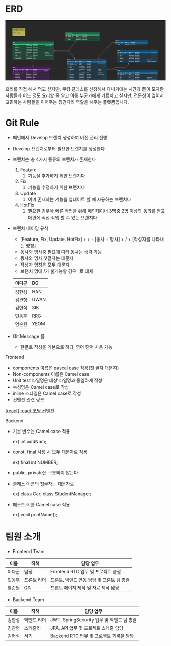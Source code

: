 # ERD
![ERD](./img/cooking_class.png)

요리를 직접 해서 먹고 싶지만, 쿠킹 클래스를 신청해서 다니기에는 시간과 돈이 모자란 사람들과
어느 정도 요리할 줄 알고 이를 누군가에게 가르치고 싶지만, 전문성이 없어서 고민하는 사람들을
이어주는 징검다리 역할을 해주는 플랫폼입니다.


# Git Rule

- 메인에서 Develop 브랜치 생성하여 버전 관리 진행
- Develop 브랜치로부터 필요한 브랜치를 생성한다
- 브랜치는 총 4가지 종류의 브랜치가 존재한다
    1. Feature
        1. 기능을 추가하기 위한 브랜치다
    2. Fix
        1. 기능을 수정하기 위한 브랜치다
    3. Update
        1. 이미 존재하는 기능을 업데이트 할 때 사용하는 브랜치다
    4. HotFix
        1. 필요한 경우에 빠른 작업을 위해 메인테이너 3명중 2명 이상의 동의를 받고 메인에 직접 작업 할 수 있는 브랜치다
- 브랜치 네이밍 규칙
    - [Feature, Fix, Update, HotFix] + / + [동사 + 명사] + / + [작성자를 나타내는 명칭]
    - 동사와 명사중 필요에 따라 동사는 생략 가능
    - 동사와 명사 첫글자는 대문자
    - 작성자 명칭은 모두 대문자
    - 브랜치 명에 /가 불가능할 경우 _로 대체
    
    | 이다곤 | DG |
    | --- | --- |
    | 김한성 | HAN |
    | 김관형 | GWAN |
    | 김현식 | SIK |
    | 민동후 | RRG |
    | 염순원 | YEOM |

- Git Message 룰
    - 한글로 작성을 기본으로 하되, 영어 단어 사용 가능

Frontend

- components 이름은 pascal case 적용(첫 글자 대문자)
- Non-components 이름은 Camel case
- Unit test 파일명은 대상 파일명과 동일하게 작성
- 속성명은 Camel case로 작성
- inline 스타일은 Camel case로 작성
- 컨벤션 관련 링크

[[react] react 코딩 컨벤션](https://phrygia.github.io/react/2022-04-05-react/)

Backend

- 기본 변수는 Camel case 적용
    
    ex) int addNum;
    
- const, final 사용 시 모두 대문자로 적용
    
    ex) final int NUMBER;
    
- public, private은 구분하지 않는다
- 클래스 이름의 첫글자는 대문자로
    
    ex) class Car; class StudentManager;
    
- 메소드 이름 Camel case 적용
    
    ex) void printName();



# 팀원 소개

- Frontend Team

 |이름|직책|담당 업무|
|------|---|---|
|이다곤|팀장|Frontend RTC 업무 및 프로젝트 총괄|
|민동후|프론트 리더|프론트, 백엔드 연동 담당 및 프론트 팀 총괄|
|염순원|QA|프론트 페이지 제작 및 자료 제작 담당|

- Backend Team

|이름|직책|담당 업무|
|------|---|---|
|김한성|백엔드 리더|JWT, SpringSecurity 업무 및 백엔드 팀 총괄|
|김관형|스케줄러|JPA, API 업무 및 프로젝트 스케줄 담당|
|김현식|서기|Backend RTC 업무 및 프로젝트 기록물 담당|
